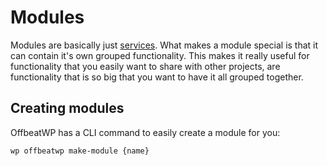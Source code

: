 # Modules

Modules are basically just [services](architecture-concepts__services.md). What makes a module special is that it can contain it's own grouped functionality. This makes it really useful for functionality that you easily want to share with other projects, are functionality that is so big that you want to have it all grouped together.

## Creating modules

OffbeatWP has a CLI command to easily create a module for you:

`wp offbeatwp make-module {name}`



